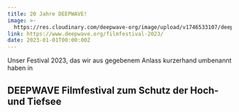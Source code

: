 ```yaml
---
title: 20 Jahre DEEPWAVE!
image: >-
  https://res.cloudinary.com/deepwave-org/image/upload/v1746533107/deepwave.org/DEEPWAVE_Filmfestival_Plakat_2023_2_-min_ipujr8.jpg
link: https://www.deepwave.org/filmfestival-2023/
date: 2023-01-01T00:00:00Z
---
```

Unser Festival 2023, das wir aus gegebenem Anlass kurzerhand umbenannt haben in

## DEEPWAVE Filmfestival zum Schutz der Hoch- und Tiefsee